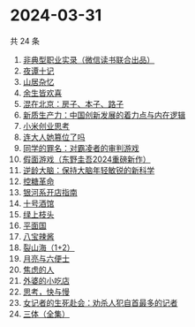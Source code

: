 # 2024-03-31

共 24 条

<!-- BEGIN WEREAD -->
<!-- 最后更新时间 2024-03-31 23:01:22 +0800 -->
1. [非典型职业实录（微信读书联合出品）](https://weread.qq.com/web/bookDetail/16732b90813ab8a30g013885)
1. [夜谭十记](https://weread.qq.com/web/bookDetail/a13329c072288eb1a13b79a)
1. [山居杂忆](https://weread.qq.com/web/bookDetail/90432270813ab8a7eg018ba7)
1. [余生皆欢喜](https://weread.qq.com/web/bookDetail/2fc32ac0813ab8a55g015afe)
1. [混在北京：房子、本子、路子](https://weread.qq.com/web/bookDetail/98732f40813ab8a79g0150b6)
1. [新质生产力：中国创新发展的着力点与内在逻辑](https://weread.qq.com/web/bookDetail/94c32d90813ab8a69g015f27)
1. [小米创业思考](https://weread.qq.com/web/bookDetail/43832a10813ab703dg011c78)
1. [连大人她篡位了吗](https://weread.qq.com/web/bookDetail/50932280813ab8a72g014f6a)
1. [同学的罪名：对霸凌者的审判游戏](https://weread.qq.com/web/bookDetail/3ab32af0813ab8a3bg010608)
1. [假面游戏（东野圭吾2024重磅新作）](https://weread.qq.com/web/bookDetail/c7c32290813ab8a38g016ddc)
1. [逆龄大脑：保持大脑年轻敏锐的新科学](https://weread.qq.com/web/bookDetail/41c32a10729e73e141caad9)
1. [控糖革命](https://weread.qq.com/web/bookDetail/819321e0813ab880ag01960c)
1. [银河系开店指南](https://weread.qq.com/web/bookDetail/aa132320813ab8a52g017310)
1. [十号酒馆](https://weread.qq.com/web/bookDetail/a9632400813ab8a40g019fc3)
1. [绿上枝头](https://weread.qq.com/web/bookDetail/b4b32960813ab8a36g017389)
1. [平面国](https://weread.qq.com/web/bookDetail/215328407200f6f9215a612)
1. [八宝辣酱](https://weread.qq.com/web/bookDetail/83b321d072620daa83bd893)
1. [裂山海（1+2）](https://weread.qq.com/web/bookDetail/75332270813ab827eg017439)
1. [月亮与六便士](https://weread.qq.com/web/bookDetail/12c32b9071a0f63912c88de)
1. [焦虑的人](https://weread.qq.com/web/bookDetail/5c432bf0726d70995c4f25f)
1. [外婆的小吃店](https://weread.qq.com/web/bookDetail/d7032720813ab89dag0115ab)
1. [思考，快与慢](https://weread.qq.com/web/bookDetail/af83263058c217af81f8979)
1. [女记者的生死赴会：劝杀人犯自首最多的记者](https://weread.qq.com/web/bookDetail/56c328f0813ab8a10g018d12)
1. [三体（全集）](https://weread.qq.com/web/bookDetail/ce032b305a9bc1ce0b0dd2a)
<!-- END WEREAD -->